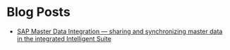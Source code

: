 <!-- loio12f9f4b2defe410cadac8c7a088c680c -->

# Blog Posts

-   [SAP Master Data Integration — sharing and synchronizing master data in the integrated Intelligent Suite](https://blogs.sap.com/2020/07/21/sap-cloud-platform-master-data-integration-sharing-and-synchronizing-master-data-in-the-integrated-intelligent-suite/) 


